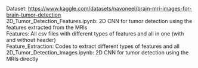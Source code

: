 Dataset: https://www.kaggle.com/datasets/navoneel/brain-mri-images-for-brain-tumor-detection <br/>
2D_Tumor_Detection_Features.ipynb: 2D CNN for tumor detection using the features extracted from the MRIs <br/>
Features: All csv files with different types of features and all in one (with and without header) <br/>
Feature_Extraction: Codes to extract different types of features and all <br/>
2D_Tumor_Detection_Images.ipynb: 2D CNN for tumor detection using the MRIs directly <br/>

